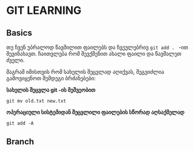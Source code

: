 # GIT LEARNING



## Basics

თუ ჩვენ უბრალოდ წავშილით ფაილებს და ჩვეულებრივ `git add . ` -ით შევინახავთ. ჩაითვლება რომ შევქმენით ახალი ფაილი და წავშალეთ ძველი.

მაგრამ იმისთვის რომ სახელის შეცვლად აღიქვას, შეგვიძლია გამოვიყენოთ შემდეგი ბრძანებები:

**სახელის შეცვლა git -ის მეშვეობით**
```git
git mv old.txt new.txt
```

**ოპერაციული სისტემიდან შეცვლილი ფაილების სწორად აღსაქმელად**
```git
git add -A
```



## Branch